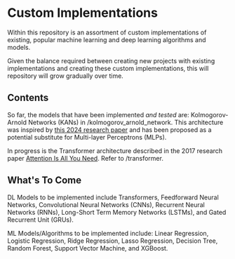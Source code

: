 # Custom Implementations

Within this repository is an assortment of custom implementations of existing, popular machine learning and deep learning algorithms and models.

Given the balance required between creating new projects with existing implementations and creating these custom implementations, this will repository will grow gradually over time.

## Contents

So far, the models that have been implemented *and tested* are: Kolmogorov-Arnold Networks (KANs) in /kolmogorov_arnold_network. This architecture was inspired by [this 2024 research paper](https://arxiv.org/abs/2404.19756) and has been proposed as a potential substitute for Multi-layer Perceptrons (MLPs).

In progress is the Transformer architecture described in the 2017 research paper [Attention Is All You Need](https://arxiv.org/abs/1706.03762). Refer to /transformer.

## What's To Come

DL Models to be implemented include Transformers, Feedforward Neural Networks, Convolutional Neural Networks (CNNs), Recurrent Neural Networks (RNNs), Long-Short Term Memory Networks (LSTMs), and Gated Recurrent Unit (GRUs).

ML Models/Algorithms to be implemented include: Linear Regression, Logistic Regression, Ridge Regression, Lasso Regression, Decision Tree, Random Forest, Support Vector Machine, and XGBoost.